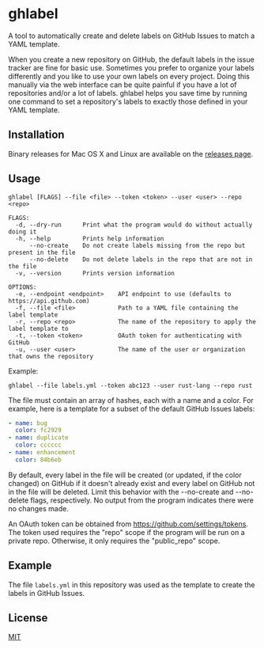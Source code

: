 # ghlabel

A tool to automatically create and delete labels on GitHub Issues to match a YAML template.

When you create a new repository on GitHub, the default labels in the issue tracker are fine for basic use.
Sometimes you prefer to organize your labels differently and you like to use your own labels on every project.
Doing this manually via the web interface can be quite painful if you have a lot of repositories and/or a lot of labels.
ghlabel helps you save time by running one command to set a repository's labels to exactly those defined in your YAML template.

## Installation

Binary releases for Mac OS X and Linux are available on the [releases page](https://github.com/jimmycuadra/ghlabel/releases).

## Usage

```
ghlabel [FLAGS] --file <file> --token <token> --user <user> --repo <repo>

FLAGS:
  -d, --dry-run      Print what the program would do without actually doing it
  -h, --help         Prints help information
      --no-create    Do not create labels missing from the repo but present in the file
      --no-delete    Do not delete labels in the repo that are not in the file
  -v, --version      Prints version information

OPTIONS:
  -e, --endpoint <endpoint>    API endpoint to use (defaults to https://api.github.com)
  -f, --file <file>            Path to a YAML file containing the label template
  -r, --repo <repo>            The name of the repository to apply the label template to
  -t, --token <token>          OAuth token for authenticating with GitHub
  -u, --user <user>            The name of the user or organization that owns the repository
```

Example:

```
ghlabel --file labels.yml --token abc123 --user rust-lang --repo rust
```

The file must contain an array of hashes, each with a name and a color. For
example, here is a template for a subset of the default GitHub Issues labels:

``` yaml
- name: bug
  color: fc2929
- name: duplicate
  color: cccccc
- name: enhancement
  color: 84b6eb
```

By default, every label in the file will be created (or updated, if the color
changed) on GitHub if it doesn't already exist and every label on GitHub not in
the file will be deleted. Limit this behavior with the --no-create and
--no-delete flags, respectively. No output from the program indicates there
were no changes made.

An OAuth token can be obtained from https://github.com/settings/tokens.
The token used requires the "repo" scope if the program will be run on a
private repo. Otherwise, it only requires the "public_repo" scope.

## Example

The file `labels.yml` in this repository was used as the template to create the labels in GitHub Issues.

## License

[MIT](http://opensource.org/licenses/MIT)
